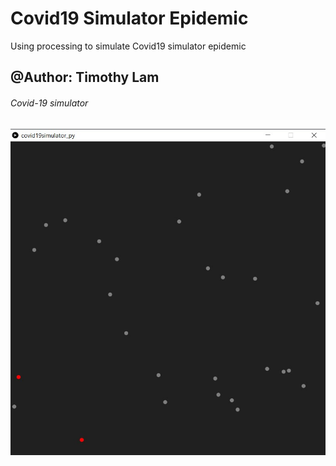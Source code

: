 # Covid19 Simulator Epidemic
 Using processing to simulate Covid19 simulator epidemic

## @Author: Timothy Lam

###### Covid-19 simulator
![Coivid-19 simulator](covid19simulator.jpg)